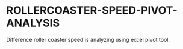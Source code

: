# ROLLERCOASTER-SPEED-PIVOT-ANALYSIS
Difference roller coaster speed is analyzing using excel pivot tool.   
